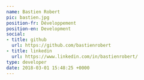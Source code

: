 ```yaml
---
name: Bastien Robert
pic: bastien.jpg
position-fr: Développement
position-en: Development
social:
- title: github
  url: https://github.com/bastienrobert
- title: linkedin
  url: https://www.linkedin.com/in/bastienrobert/
type: developer
date: 2018-03-01 15:48:25 +0000
---
```

